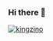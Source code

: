 ### Hi there 👋
[![kingzino](http://mazassumnida.wtf/api/v2/generate_badge?boj=kingzino)](https://solved.ac/kingzino)

<!--
**KIMJINOH97/KIMJINOH97** is a ✨ _special_ ✨ repository because its `README.md` (this file) appears on your GitHub profile.


Here are some ideas to get you started:

- 🔭 I’m currently working on ...
- 🌱 I’m currently learning ...
- 👯 I’m looking to collaborate on ...
- 🤔 I’m looking for help with ...
- 💬 Ask me about ...
- 📫 How to reach me: ...
- 😄 Pronouns: ...
- ⚡ Fun fact: ...
-->
